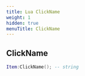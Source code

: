 ```yaml
---
title: Lua ClickName
weight: 1
hidden: true
menuTitle: ClickName
---
```

## ClickName
```lua
Item:ClickName(); -- string
```